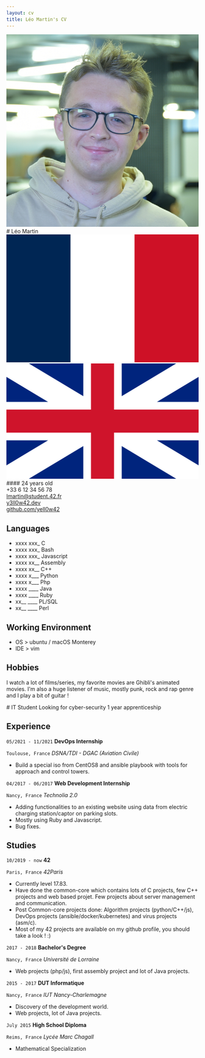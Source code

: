```yaml
---
layout: cv
title: Léo Martin's CV
---
```

<!--- Logo --->
<link href="https://cdnjs.cloudflare.com/ajax/libs/font-awesome/5.13.0/css/all.min.css" rel="stylesheet">
<div markdown="1" class="left">

<div markdown="1" class="header">
<div class="photo">
<img id="photo" src="assets/img/lmartin.jpg">
</div>
# Léo Martin

<div class="lang">
<img src="assets/img/fr.png">
<img src="assets/img/en.png">
</div>
#### 24 years old
</div>

<div class="reach_me">
<div><i class="fas fa-phone-alt"></i>+33 6 12 34 56 78</div>
<div><i class="fas fa-envelope"></i><a href="mailto:lmartin@student.42.fr" title="lmartin@student.42.fr">lmartin@student.42.fr</a></div>
<div><i class="fab fa-firefox-browser"></i><a href="https://y3ll0w42.dev">y3ll0w42.dev</a></div>
<div><i class="fab fa-github"></i><a href="https://github.com/y3ll0w42">github.com/yell0w42</a></div>
</div>

## Languages
+ xxxx xxx_ C
+ xxxx xxx_ Bash
+ xxxx xxx_ Javascript
+ xxxx xx__ Assembly
+ xxxx xx__ C++
+ xxxx x___ Python
+ xxxx x___ Php
+ xxxx \____ Java
+ xxxx \____ Ruby
+ xx__ \____ PL/SQL
+ xx__ \____ Perl

## Working Environment
+ OS > ubuntu / macOS Monterey
+ IDE > vim

## Hobbies

I watch a lot of films/series, my favorite movies are Ghibli's animated movies. I'm also a huge listener of music, mostly punk, rock and rap genre and I play a bit of guitar !

</div>


<div markdown="1" class="right">
# IT Student
Looking for cyber-security 1 year apprenticeship

## Experience

`05/2021 - 11/2021`
__DevOps Internship__

`Toulouse, France`
*DSNA/TDI - DGAC (Aviation Civile)*
+ Build a special iso from CentOS8 and ansible playbook with tools for approach and control towers.

`04/2017 - 06/2017`
__Web Development Internship__

`Nancy, France`
*Technolia 2.0*
+ Adding functionalities to an existing website using data from electric charging station/captor on parking slots.
+ Mostly using Ruby and Javascript.
+ Bug fixes.

## Studies

`10/2019 - now`
__42__

`Paris, France`
*42Paris*

+ Currently level 17.83.
+ Have done the common-core which contains lots of C projects, few C++ projects and web based projet. Few projects about server management and communication.
+ Post Common-core projects done: Algorithm projects (python/C++/js), DevOps projects (ansible/docker/kubernetes) and virus projects (asm/c).
+ Most of my 42 projects are available on my github profile, you should take a look ! :)

`2017 - 2018`
__Bachelor's Degree__

`Nancy, France`
*Université de Lorraine*

+ Web projects (php/js), first assembly project and lot of Java projects.

`2015 - 2017`
__DUT Informatique__ 

`Nancy, France`
*IUT Nancy-Charlemagne*

+ Discovery of the development world.
+ Web projects, lot of Java projects.

`July 2015`
__High School Diploma__

`Reims, France`
*Lycée Marc Chagall*

+ Mathematical Specialization
